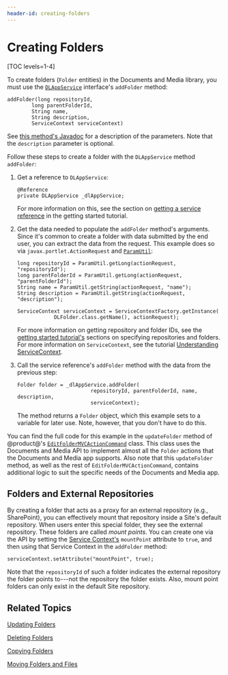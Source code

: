 ```yaml
---
header-id: creating-folders
---
```


# Creating Folders

[TOC levels=1-4]

To create folders (`Folder` entities) in the Documents and Media library, you 
must use the 
[`DLAppService`](@platform-ref@/7.1-latest/javadocs/portal-kernel/com/liferay/document/library/kernel/service/DLAppService.html) 
interface's `addFolder` method: 

    addFolder(long repositoryId, 
            long parentFolderId, 
            String name, 
            String description, 
            ServiceContext serviceContext)

See 
[this method's Javadoc](@platform-ref@/7.1-latest/javadocs/portal-kernel/com/liferay/document/library/kernel/service/DLAppService.html#addFolder-long-long-java.lang.String-java.lang.String-com.liferay.portal.kernel.service.ServiceContext-) 
for a description of the parameters. Note that the `description` parameter is 
optional. 

Follow these steps to create a folder with the `DLAppService` method 
`addFolder`: 

1.  Get a reference to `DLAppService`: 

        @Reference
        private DLAppService _dlAppService;

    For more information on this, see the section on 
    [getting a service reference](/docs/7-1/tutorials/-/knowledge_base/t/getting-started-with-the-documents-and-media-api#getting-a-service-reference) 
    in the getting started tutorial. 

2.  Get the data needed to populate the `addFolder` method's arguments. Since 
    it's common to create a folder with data submitted by the end user, you can 
    extract the data from the request. This example does so via 
    `javax.portlet.ActionRequest` and 
    [`ParamUtil`](@platform-ref@/7.1-latest/javadocs/portal-kernel/com/liferay/portal/kernel/util/ParamUtil.html): 

        long repositoryId = ParamUtil.getLong(actionRequest, "repositoryId");
        long parentFolderId = ParamUtil.getLong(actionRequest, "parentFolderId");
        String name = ParamUtil.getString(actionRequest, "name");
        String description = ParamUtil.getString(actionRequest, "description");

        ServiceContext serviceContext = ServiceContextFactory.getInstance(
                    DLFolder.class.getName(), actionRequest);

    For more information on getting repository and folder IDs, see the 
    [getting started tutorial's](/docs/7-1/tutorials/-/knowledge_base/t/getting-started-with-the-documents-and-media-api) 
    sections on specifying repositories and folders. For more information on 
    `ServiceContext`, see the tutorial 
    [Understanding ServiceContext](/docs/7-1/tutorials/-/knowledge_base/t/understanding-servicecontext). 

3.  Call the service reference's `addFolder` method with the data from the 
    previous step: 

        Folder folder = _dlAppService.addFolder(
                                repositoryId, parentFolderId, name, description, 
                                serviceContext);

    The method returns a `Folder` object, which this example sets to a variable 
    for later use. Note, however, that you don't have to do this. 

You can find the full code for this example in the `updateFolder` method of 
@product@'s 
[`EditFolderMVCActionCommand`](https://github.com/liferay/liferay-portal/blob/master/modules/apps/document-library/document-library-web/src/main/java/com/liferay/document/library/web/internal/portlet/action/EditFolderMVCActionCommand.java) 
class. This class uses the Documents and Media API to implement almost all the 
`Folder` actions that the Documents and Media app supports. Also note that 
this `updateFolder` method, as well as the rest of `EditFolderMVCActionCommand`, 
contains additional logic to suit the specific needs of the Documents and Media 
app. 

## Folders and External Repositories

By creating a folder that acts as a proxy for an external repository (e.g., 
SharePoint), you can effectively mount that repository inside a Site's default 
repository. When users enter this special folder, they see the external 
repository. These folders are called *mount points*. You can create one via the
API by setting the 
[Service Context's](/docs/7-1/tutorials/-/knowledge_base/t/understanding-servicecontext) 
`mountPoint` attribute to `true`, and then using that Service Context in the 
`addFolder` method: 

    serviceContext.setAttribute("mountPoint", true);

Note that the `repositoryId` of such a folder indicates the external repository 
the folder points to---not the repository the folder exists. Also, mount 
point folders can only exist in the default Site repository. 

## Related Topics

[Updating Folders](/docs/7-1/tutorials/-/knowledge_base/t/updating-folders)

[Deleting Folders](/docs/7-1/tutorials/-/knowledge_base/t/deleting-folders)

[Copying Folders](/docs/7-1/tutorials/-/knowledge_base/t/copying-folders)

[Moving Folders and Files](/docs/7-1/tutorials/-/knowledge_base/t/moving-folders-and-files)
